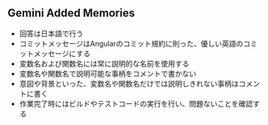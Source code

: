 ## Gemini Added Memories
- 回答は日本語で行う
- コミットメッセージはAngularのコミット規約に則った、優しい英語のコミットメッセージにする
- 変数名および関数名には常に説明的な名前を使用する
- 変数名や関数名で説明可能な事柄をコメントで書かない
- 意図や背景といった、変数名や関数名だけでは説明しきれない事柄はコメントに書く
- 作業完了時にはビルドやテストコードの実行を行い、問題ないことを確認する
